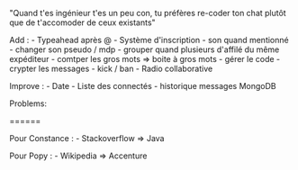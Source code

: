 "Quand t'es ingénieur t'es un peu con, tu préfères re-coder ton chat plutôt que de t'accomoder de ceux existants"

Add :
	- Typeahead après @
	- Système d'inscription
	- son quand mentionné
	- changer son pseudo / mdp
	- grouper quand plusieurs d'affilé du même expéditeur
	- comtper les gros mots => boite à gros mots
	- gérer le code
	- crypter les messages
	- kick / ban
	- Radio collaborative

Improve : 
	- Date
	- Liste des connectés
	- historique messages MongoDB 

Problems:

====== 

Pour Constance :
	- Stackoverflow => Java

Pour Popy : 
	- Wikipedia => Accenture